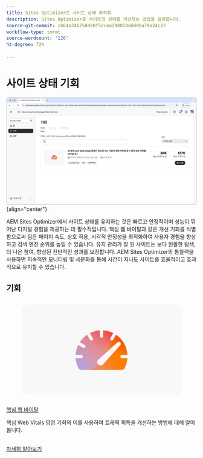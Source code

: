 ```yaml
---
title: Sites Optimizer로 사이트 상태 최적화
description: Sites Optimizer로 사이트의 상태를 개선하는 방법을 알아봅니다.
source-git-commit: cb64a34b758de8f5dcea298014ddd0ba79a24c17
workflow-type: tm+mt
source-wordcount: '126'
ht-degree: 72%

---
```



# 사이트 상태 기회

![사이트 상태 기회](./assets/site-health/hero.png){align="center"}

AEM Sites Optimizer에서 사이트 상태를 유지하는 것은 빠르고 안정적이며 성능이 뛰어난 디지털 경험을 제공하는 데 필수적입니다. 핵심 웹 바이탈과 같은 개선 기회를 식별함으로써 팀은 페이지 속도, 상호 작용, 시각적 안정성을 최적화하여 사용자 경험을 향상하고 검색 엔진 순위를 높일 수 있습니다. 유지 관리가 잘 된 사이트는 보다 원활한 탐색, 더 나은 참여, 향상된 전반적인 성과를 보장합니다. AEM Sites Optimizer의 통찰력을 사용하면 지속적인 모니터링 및 세분화를 통해 시간이 지나도 사이트를 효율적이고 효과적으로 유지할 수 있습니다.

## 기회

<!-- CARDS

* ../documentation/opportunities/core-web-vitals.md
  {title=Core web vitals}
  {image=../assets/common/card-performance.png}

-->
<!-- START CARDS HTML - DO NOT MODIFY BY HAND -->
<div class="columns">
    <div class="column is-half-tablet is-half-desktop is-one-third-widescreen" aria-label="Core web vitals">
        <div class="card" style="height: 100%; display: flex; flex-direction: column; height: 100%;">
            <div class="card-image">
                <figure class="image x-is-16by9">
                    <a href="../documentation/opportunities/core-web-vitals.md" title="핵심 웹 바이탈" target="_blank" rel="referrer">
                        <img class="is-bordered-r-small" src="../assets/common/card-performance.png" alt="핵심 웹 바이탈"
                             style="width: 100%; aspect-ratio: 16 / 9; object-fit: cover; overflow: hidden; display: block; margin: auto;">
                    </a>
                </figure>
            </div>
            <div class="card-content is-padded-small" style="display: flex; flex-direction: column; flex-grow: 1; justify-content: space-between;">
                <div class="top-card-content">
                    <p class="headline is-size-6 has-text-weight-bold">
                        <a href="../documentation/opportunities/core-web-vitals.md" target="_blank" rel="referrer" title="핵심 웹 바이탈">핵심 웹 바이탈</a>
                    </p>
                    <p class="is-size-6">핵심 Web Vitals 영업 기회와 이를 사용하여 트래픽 획득을 개선하는 방법에 대해 알아봅니다.</p>
                </div>
                <a href="../documentation/opportunities/core-web-vitals.md" target="_blank" rel="referrer" class="spectrum-Button spectrum-Button--outline spectrum-Button--primary spectrum-Button--sizeM" style="align-self: flex-start; margin-top: 1rem;">
                    <span class="spectrum-Button-label has-no-wrap has-text-weight-bold">자세히 알아보기</span>
                </a>
            </div>
        </div>
    </div>
</div>
<!-- END CARDS HTML - DO NOT MODIFY BY HAND -->

